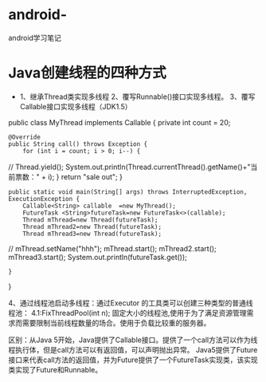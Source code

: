 # android-
android学习笔记

# Java创建线程的四种方式
- 1、继承Thread类实现多线程
2、覆写Runnable()接口实现多线程。
3、覆写Callable接口实现多线程（JDK1.5）


public class MyThread implements Callable<String> {
	private int count = 20;
 
	@Override
	public String call() throws Exception {
		for (int i = count; i > 0; i--) {
//			Thread.yield();
			System.out.println(Thread.currentThread().getName()+"当前票数：" + i);
		}
		return "sale out";
	} 
 
	public static void main(String[] args) throws InterruptedException, ExecutionException {
		Callable<String> callable  =new MyThread();
		FutureTask <String>futureTask=new FutureTask<>(callable);
		Thread mThread=new Thread(futureTask);
		Thread mThread2=new Thread(futureTask);
		Thread mThread3=new Thread(futureTask);
//		mThread.setName("hhh");
		mThread.start();
		mThread2.start();
		mThread3.start();
		System.out.println(futureTask.get());
		
	}
}

4、通过线程池启动多线程：通过Executor 的工具类可以创建三种类型的普通线程池：
 4.1:FixThreadPool(int n); 固定大小的线程池,使用于为了满足资源管理需求而需要限制当前线程数量的场合。使用于负载比较重的服务器。

区别：从Java 5开始，Java提供了Callable接口。提供了一个call方法可以作为线程执行体，但是call方法可以有返回值，可以声明抛出异常。
    Java5提供了Future接口来代表call方法的返回值，并为Future提供了一个FutureTask实现类，该实现类实现了Future和Runnable。
